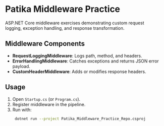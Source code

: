 # Patika Middleware Practice

ASP.NET Core middleware exercises demonstrating custom request logging, exception handling, and response transformation.

## Middleware Components

- **RequestLoggingMiddleware**: Logs path, method, and headers.
- **ErrorHandlingMiddleware**: Catches exceptions and returns JSON error payload.
- **CustomHeaderMiddleware**: Adds or modifies response headers.

## Usage

1. Open `Startup.cs` (or `Program.cs`).
2. Register middleware in the pipeline.
3. Run with:
   ```bash
    dotnet run --project Patika_Middleware_Practice_Repo.csproj
